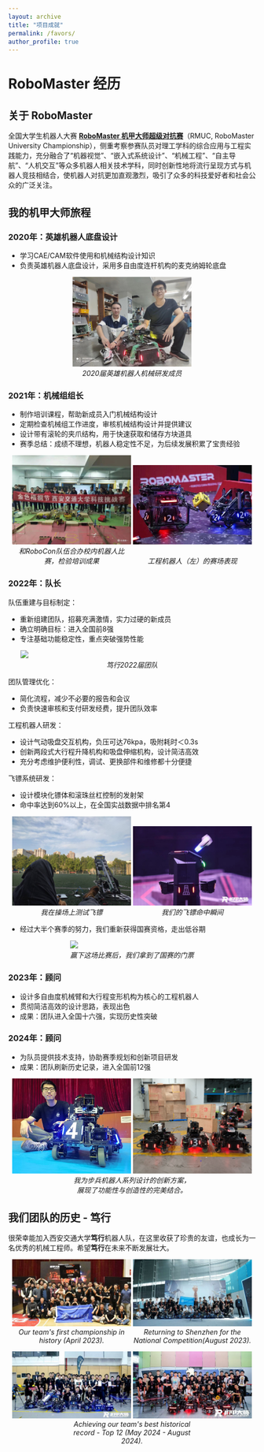 ```yaml
---
layout: archive
title: "项目成就"
permalink: /favors/
author_profile: true
---
```


# RoboMaster 经历

## 关于 RoboMaster
全国大学生机器人大赛 [**RoboMaster 机甲大师超级对抗赛**](https://www.robomaster.com/zh-CN/robo/rm?djifrom=nav)（RMUC, RoboMaster University Championship），侧重考察参赛队员对理工学科的综合应用与工程实践能力，充分融合了“机器视觉”、“嵌入式系统设计”、“机械工程”、“自主导航”、“人机交互”等众多机器人相关技术学科，同时创新性地将流行呈现方式与机器人竞技相结合，使机器人对抗更加直观激烈，吸引了众多的科技爱好者和社会公众的广泛关注。

## 我的机甲大师旅程

### 2020年：英雄机器人底盘设计
- 学习CAE/CAM软件使用和机械结构设计知识
- 负责英雄机器人底盘设计，采用多自由度连杆机构的麦克纳姆轮底盘

<p align="center">
  <img src="../images/202008.jpg" width="48%" style="display: inline-block;">
  <br>
  <em style="display: inline-block; width: 48%;">2020届英雄机器人机械研发成员</em>
</p>

### 2021年：机械组组长
- 制作培训课程，帮助新成员入门机械结构设计
- 定期检查机械组工作进度，审核机械结构设计并提供建议
- 设计带有滚轮的夹爪结构，用于快速获取和储存方块道具
- 赛季总结：成绩不理想，机器人稳定性不足，为后续发展积累了宝贵经验

<p align="center">
  <img src="../images/202011.jpg" width="48%" style="display: inline-block;">
  <img src="../images/202105.jpg" width="48%" style="display: inline-block;">
  <br>
  <em style="display: inline-block; width: 48%;">和RoboCon队伍合办校内机器人比赛，检验培训成果</em>
  <em style="display: inline-block; width: 48%;">工程机器人（左）的赛场表现</em>
</p>

### 2022年：队长
队伍重建与目标制定：
- 重新组建团队，招募充满激情，实力过硬的新成员
- 确立明确目标：进入全国前8强
- 专注基础功能稳定性，重点突破强势性能

<p align="center">
  <img src="../images/p1.jpg" width="90%" style="display: inline-block;">
  <br>
  <em style="display: inline-block; width: 90%;">笃行2022届团队</em>
</p>

团队管理优化：
- 简化流程，减少不必要的报告和会议
- 负责快速审核和支付研发经费，提升团队效率

工程机器人研发：
- 设计气动吸盘交互机构，负压可达76kpa，吸附耗时＜0.3s
- 创新两段式大行程升降机构和吸盘伸缩机构，设计简洁高效
- 充分考虑维护便利性，调试、更换部件和维修都十分便捷

飞镖系统研发：
- 设计模块化镖体和滚珠丝杠控制的发射架
- 命中率达到60%以上，在全国实战数据中排名第4

<p align="center">
  <img src="../images/summer.jpg" width="48%" style="display: inline-block;">
  <img src="../images/2022062.jpg" width="48%" style="display: inline-block;">
  <br>
  <em style="display: inline-block; width: 48%;">我在操场上测试飞镖</em>
  <em style="display: inline-block; width: 48%;">我们的飞镖命中瞬间</em>
</p>

- 经过大半个赛季的努力，我们重新获得国赛资格，走出低谷期

<p align="center">
  <img src="../images/2022063.jpg" width="50%" style="display: inline-block;">
  <br>
  <em style="display: inline-block; width: 50%;">赢下这场比赛后，我们拿到了国赛的门票</em>
</p>

### 2023年：顾问
- 设计多自由度机械臂和大行程变形机构为核心的工程机器人
- 贯彻简洁高效的设计思路，表现出色
- 成果：团队进入全国十六强，实现历史性突破

### 2024年：顾问
- 为队员提供技术支持，协助赛季规划和创新项目研发
- 成果：团队刷新历史记录，进入全国前12强

<p align="center">
  <img src="../images/First_design.jpg" width="48%" style="display: inline-block;">
  <img src="../images/Robot_family.jpg" width="48%" style="display: inline-block;">
  <br>
  <em style="display: inline-block; width: 48%;">我为步兵机器人系列设计的创新方案，展现了功能性与创造性的完美结合。</em>
</p>

## 我们团队的历史 - **笃行**
很荣幸能加入西安交通大学**笃行**机器人队，在这里收获了珍贵的友谊，也成长为一名优秀的机械工程师。希望**笃行**在未来不断发展壮大。

<p align="center">
  <img src="../images/2023_04.jpg" width="48%" style="display: inline-block;">
  <img src="../images/2023_08.jpg" width="48%" style="display: inline-block;">
  <br>
  <em style="display: inline-block; width: 48%;">Our team's first championship in history (April 2023).</em>
  <em style="display: inline-block; width: 48%;">Returning to Shenzhen for the National Competition(August 2023).</em>
</p>

<p align="center">
  <img src="../images/2024_05.jpg" width="48%" style="display: inline-block;">
  <img src="../images/2024_08.jpg" width="48%" style="display: inline-block;">
  <br>
  <em style="display: inline-block; width: 50%;">Achieving our team's best historical record - Top 12 (May 2024 - August 2024).</em>
</p>
